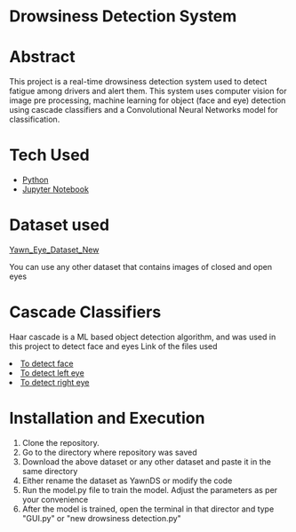 # Drowsiness Detection System


# Abstract

<p>
  This project is a real-time drowsiness detection system used to detect fatigue among drivers and alert them. This system uses computer vision for image pre processing, machine learning for object (face and eye) detection using cascade classifiers and a Convolutional Neural Networks model for classification. 
</p>

# Tech Used 
<ul>
    <li><a href="https://www.python.org/">Python</a></li>
    <li><a href="https://jupyter.org/">Jupyter Notebook</a></li>  
</ul>

# Dataset used
<p> <a href="https://www.kaggle.com/datasets/serenaraju/yawn-eye-dataset-new">Yawn_Eye_Dataset_New </a> </p>
<p> You can use any other dataset that contains images of closed and open eyes </p>

# Cascade Classifiers
<p> Haar cascade is a ML based object detection algorithm, and was used in this project to detect face and eyes 
Link of the files used
<li><a href="https://github.com/opencv/opencv/blob/master/data/haarcascades/haarcascade_frontalface_alt.xml">To detect face</a></li>
<li><a href="https://github.com/opencv/opencv/blob/master/data/haarcascades/haarcascade_lefteye_2splits.xml">To detect left eye</a></li>
<li><a href="https://github.com/opencv/opencv/blob/master/data/haarcascades/haarcascade_righteye_2splits.xml">To detect right eye</a></li>
</p>

# Installation and Execution
<ol>
    <li>Clone the repository. </li>
    <li>Go to the directory where repository was saved</a> </li>
    <li>Download the above dataset or any other dataset and paste it in the same directory</li>
    <li>Either rename the dataset as YawnDS or modify the code</li>
    <li>Run the model.py file to train the model. Adjust the parameters as per your convenience</li>
    <li>After the model is trained, open the terminal in that director and type "GUI.py" or "new drowsiness detection.py"</li>
</ol>
